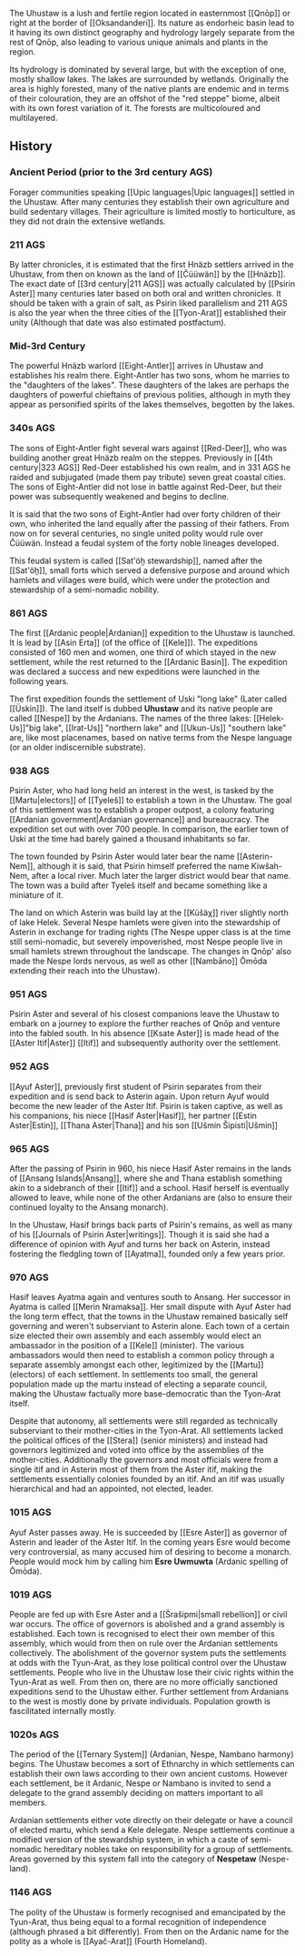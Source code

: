 The Uhustaw is a lush and fertile region located in easternmost [[Qnōp]] or right at the border of [[Oksandanderi]]. Its nature as endorheic basin lead to it having its own distinct geography and hydrology largely separate from the rest of Qnōp, also leading to various unique animals and plants in the region.

Its hydrology is dominated by several large, but with the exception of one, mostly shallow lakes. The lakes are surrounded by wetlands. Originally the area is highly forested, many of the native plants are endemic and in terms of their colouration, they are an offshot of the "red steppe" biome, albeit with its own forest variation of it. The forests are multicoloured and multilayered.

## History 

### Ancient Period (prior to the 3rd century AGS)
Forager communities speaking [[Upic languages|Upic languages]] settled in the Uhustaw. After many centuries they establish their own agriculture and build sedentary villages. Their agriculture is limited mostly to horticulture, as they did not drain the extensive wetlands.   

### 211 AGS
By latter chronicles, it is estimated that the first Hnäzb settlers arrived in the Uhustaw, from then on known as the land of [[Čüüwän]] by the [[Hnäzb]]. The exact date of [[3rd century|211 AGS]] was actually calculated by [[Psirin Aster]] many centuries later based on both oral and written chronicles. It should be taken with a grain of salt, as Psirin liked parallelism and 211 AGS is also the year when the three cities of the [[Tyon-Arat]] established their unity (Although that date was also estimated postfactum).  

### Mid-3rd Century
The powerful Hnäzb warlord [[Eight-Antler]] arrives in Uhustaw and establishes his realm there. Eight-Antler has two sons, whom he marries to the "daughters of the lakes". These daughters of the lakes are perhaps the daughters of powerful chieftains of previous polities, although in myth they appear as personified spirits of the lakes themselves, begotten by the lakes.  

### 340s AGS
The sons of Eight-Antler fight several wars against [[Red-Deer]], who was building another great Hnäzb realm on the steppes. Previously in [[4th century|323 AGS]] Red-Deer established his own realm, and in 331 AGS he raided and subjugated (made them pay tribute) seven great coastal cities. The sons of Eight-Antler did not lose in battle against Red-Deer, but their power was subsequently weakened and begins to decline.

It is said that the two sons of Eight-Antler had over forty children of their own, who inherited the land equally after the passing of their fathers. From now on for several centuries, no single united polity would rule over Čüüwän. Instead a feudal system of the forty noble lineages developed.

This feudal system is called [[Sat'öḫ stewardship]], named after the [[Sat'öḫ]], small forts which served a defensive purpose and around which hamlets and villages were build, which were under the protection and stewardship of a semi-nomadic nobility.  

### 861 AGS
The first [[Ardanic people|Ardanian]] expedition to the Uhustaw is launched. It is lead by [[Asin Erta]] (of the office of [[Kele]]). The expeditions consisted of 160 men and women, one third of which stayed in the new settlement, while the rest returned to the [[Ardanic Basin]]. The expedition was declared a success and new expeditions were launched in the following years.  

The first expedition founds the settlement of Uski "long lake" (Later called [[Üskin]]). The land itself is dubbed **Uhustaw** and its native people are called [[Nespe]] by the Ardanians. The names of the three lakes: [[Helek-Us]]"big lake", [[Irat-Us]] "northern lake" and [[Ukun-Us]] "southern lake" are, like most placenames, based on native terms from the Nespe language (or an older indiscernible substrate).  

### 938 AGS
Psirin Aster, who had long held an interest in the west, is tasked by the [[Martu|electors]] of [[Tyeleš]] to establish a town in the Uhustaw. The goal of this settlement was to establish a proper outpost, a colony featuring [[Ardanian government|Ardanian governance]] and bureaucracy. The expedition set out with over 700 people. In comparison, the earlier town of Uski at the time had barely gained a thousand inhabitants so far.  

The town founded by Psirin Aster would later bear the name [[Asterin-Nem]], although it is said, that Psirin himself preferred the name Kiwšah-Nem, after a local river. Much later the larger district would bear that name. The town was a build after Tyeleš itself and became something like a miniature of it.  

The land on which Asterin was build lay at the [[Küšäχ]] river slightly north of lake Helek. Several Nespe hamlets were given into the stewardship of Asterin in exchange for trading rights (The Nespe upper class is at the time still semi-nomadic, but severely impoverished, most Nespe people live in small hamlets strewn throughout the landscape. The changes in Qnōp' also made the Nespe lords nervous, as well as other [[Nambāno]] Ōmōda extending their reach into the Uhustaw).  

### 951 AGS
Psirin Aster and several of his closest companions leave the Uhustaw to embark on a journey to explore the further reaches of Qnōp and venture into the fabled south. In his absence [[Ksate Aster]] is made head of the [[Aster Itif|Aster]] [[Itif]] and subsequently authority over the settlement. 
### 952 AGS
[[Ayuf Aster]], previously first student of Psirin separates from their expedition and is send back to Asterin again. Upon return Ayuf would become the new leader of the Aster Itif. Psirin is taken captive, as well as his companions, his niece [[Hasif Aster|Hasif]], her partner [[Estin Aster|Estin]], [[Thana Aster|Thana]] and his son [[Ušmin Šipisti|Ušmin]]  
### 965 AGS
After the passing of Psirin in 960, his niece Hasif Aster remains in the lands of [[Ansang Islands|Ansang]], where she and Thana establish something akin to a sidebranch of their [[Itif]] and a school. Hasif herself is eventually allowed to leave, while none of the other Ardanians are (also to ensure their continued loyalty to the Ansang monarch).  

In the Uhustaw, Hasif brings back parts of Psirin's remains, as well as many of his [[Journals of Psirin Aster|writings]]. Though it is said she had a difference of opinion with Ayuf and turns her back on Asterin, instead fostering the fledgling town of [[Ayatma]], founded only a few years prior.  

### 970 AGS
Hasif leaves Ayatma again and ventures south to Ansang. Her successor in Ayatma is called [[Merin Nramaksa]]. Her small dispute with Ayuf Aster had the long term effect, that the towns in the Uhustaw remained basically self governing and weren't subserviant to Asterin alone. Each town of a certain size elected their own assembly and each assembly would elect an ambassador in the position of a [[Kele]] (minister). The various ambassadors would then need to establish a common policy through a separate assembly amongst each other, legitimized by the [[Martu]] (electors) of each settlement. In settlements too small, the general population made up the martu instead of electing a separate council, making the Uhustaw factually more base-democratic than the Tyon-Arat itself.  

Despite that autonomy, all settlements were still regarded as technically subserviant to their mother-cities in the Tyon-Arat. All settlements lacked the political offices of the [[Stera]] (senior ministers) and instead had governors legitimized and voted into office by the assemblies of the mother-cities. Additionally the governors and most officials were from a single itif and in Asterin most of them from the Aster itif, making the settlements essentially colonies founded by an itif. And an itif was usually hierarchical and had an appointed, not elected, leader. 
### 1015 AGS
Ayuf Aster passes away. He is succeeded by [[Esre Aster]] as governor of Asterin and leader of the Aster Itif.
In the coming years Esre would become very controversial, as many accused him of desiring to become a monarch. People would mock him by calling him **Esre Uwmuwta** (Ardanic spelling of Ōmōda).  

### 1019 AGS
People are fed up with Esre Aster and a [[Šrašipmi|small rebellion]] or civil war occurs. The office of governors is abolished and a grand assembly is established. Each town is recognised to elect their own member of this assembly, which would from then on rule over the Ardanian settlements collectively. The abolishment of the governor system puts the settlements at odds with the Tyun-Arat, as they lose political control over the Uhustaw settlements. People who live in the Uhustaw lose their civic rights within the Tyun-Arat as well. From then on, there are no more officially sanctioned expeditions send to the Uhustaw either. Further settlement from Ardanians to the west is mostly done by private individuals. Population growth is fascilitated internally mostly. 
### 1020s AGS
The period of the [[Ternary System]] (Ardanian, Nespe, Nambano harmony) begins. The Uhustaw becomes a sort of Ethnarchy in which settlements can establish their own laws according to their own ancient customs. However each settlement, be it Ardanic, Nespe or Nambano is invited to send a delegate to the grand assembly deciding on matters important to all members.  

Ardanian settlements either vote directly on their delegate or have a council of elected martu, which send a Kele delegate.
Nespe settlements continue a modified version of the stewardship system, in which a caste of semi-nomadic hereditary nobles take on responsibility for a group of settlements. Areas governed by this system fall into the category of **Nespetaw** (Nespe-land).  
### 1146 AGS
The polity of the Uhustaw is formerly recognised and emancipated by the Tyun-Arat, thus being equal to a formal recognition of independence (although phrased a bit differently). From then on the Ardanic name for the polity as a whole is [[Ayač-Arat]] (Fourth Homeland).
